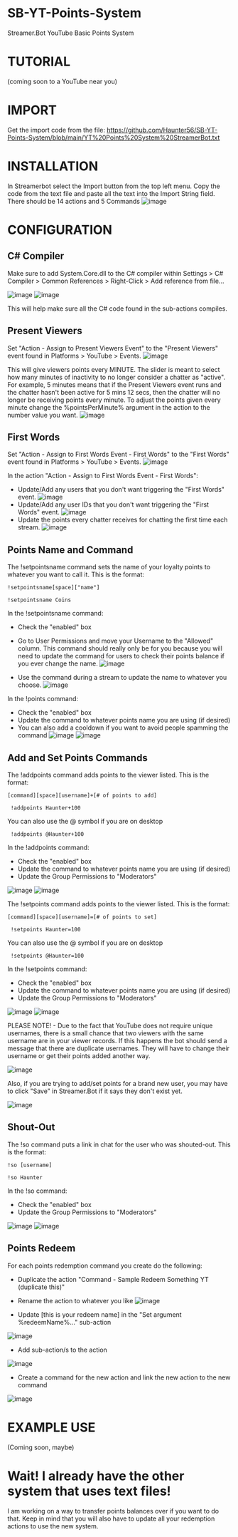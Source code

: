 # SB-YT-Points-System
Streamer.Bot YouTube Basic Points System

# TUTORIAL
(coming soon to a YouTube near you)


# IMPORT

Get the import code from the file:
https://github.com/Haunter56/SB-YT-Points-System/blob/main/YT%20Points%20System%20StreamerBot.txt

# INSTALLATION
In Streamerbot select the Import button from the top left menu.
Copy the code from the text file and paste all the text into the Import String field.
There should be 14 actions and 5 Commands
![image](https://user-images.githubusercontent.com/107263697/221098351-20c8343f-77eb-404a-886a-d588d20bb0ba.png)



# CONFIGURATION

## C# Compiler
Make sure to add System.Core.dll to the C# compiler within Settings > C# Compiler > Common References > Right-Click > Add reference from file...

![image](https://user-images.githubusercontent.com/107263697/220821729-181e6c95-874d-4dbe-a19a-4ed0c6afee96.png)
![image](https://user-images.githubusercontent.com/107263697/220821811-1600f1de-0885-4f6f-be13-ac908411f9c1.png)

This will help make sure all the C# code found in the sub-actions compiles.

## Present Viewers
Set "Action - Assign to Present Viewers Event" to the "Present Viewers" event found in Platforms > YouTube > Events.
![image](https://user-images.githubusercontent.com/107263697/220809514-31515e14-4c8d-4e64-aa75-f1fcaab84920.png)

This will give viewers points every MINUTE. The slider is meant to select how many minutes of inactivity to no longer consider a chatter as "active". For example, 5 minutes means that if the Present Viewers event runs and the chatter hasn't been active for 5 mins 12 secs, then the chatter will no longer be receiving points every minute.
To adjust the points given every minute change the %pointsPerMinute% argument in the action to the number value you want.
![image](https://user-images.githubusercontent.com/107263697/221099103-f24f1754-88a2-4ea4-94e8-6af0fab0401e.png)

## First Words
Set "Action - Assign to First Words Event - First Words" to the "First Words" event found in Platforms > YouTube > Events.
![image](https://user-images.githubusercontent.com/107263697/220811960-9f2b8062-347f-4dac-9723-3d7ed356e862.png)

In the action "Action - Assign to First Words Event - First Words":
- Update/Add any users that you don't want triggering the "First Words" event.
![image](https://user-images.githubusercontent.com/107263697/220813034-df2c9299-fec8-4813-b16f-d8976e7aa9bc.png)
- Update/Add any user IDs that you don't want triggering the "First Words" event.
![image](https://user-images.githubusercontent.com/107263697/220813086-ee81be5b-a8d8-4b1d-ae7f-1f9bce7468cb.png)
- Update the points every chatter receives for chatting the first time each stream.
![image](https://user-images.githubusercontent.com/107263697/221099248-4aee2acd-5d93-4a34-97c3-3eb8d72040f5.png)



## Points Name and Command
The !setpointsname command sets the name of your loyalty points to whatever you want to call it. This is the format: 

```!setpointsname[space]["name"]```

```!setpointsname Coins```

In the !setpointsname command:
- Check the "enabled" box
- Go to User Permissions and move your Username to the "Allowed" column. This command should really only be for you because you will need to update the command for users to check their points balance if you ever change the name.
![image](https://user-images.githubusercontent.com/107263697/220817436-a22faad0-102f-49e0-bdd0-3d8d247080b7.png)

- Use the command during a stream to update the name to whatever you choose.
![image](https://user-images.githubusercontent.com/107263697/220817772-f717d07f-2ca5-4c86-92e0-1a4f6eab634a.png)

In the !points command:
- Check the "enabled" box
- Update the command to whatever points name you are using (if desired)
- You can also add a cooldown if you want to avoid people spamming the command
![image](https://user-images.githubusercontent.com/107263697/220817998-7bc10a30-5d6b-4278-a4ed-ea3d6dfe2536.png)
![image](https://user-images.githubusercontent.com/107263697/220818600-83cd509f-9c74-4b79-8b55-7e308c316494.png)



## Add and Set Points Commands
The !addpoints command adds points to the viewer listed. This is the format: 

```[command][space][username]+[# of points to add]```

``` !addpoints Haunter+100```

You can also use the @ symbol if you are on desktop

``` !addpoints @Haunter+100```

In the !addpoints command:
- Check the "enabled" box
- Update the command to whatever points name you are using (if desired)
- Update the Group Permissions to "Moderators"

![image](https://user-images.githubusercontent.com/107263697/220819263-0b034d10-c5b9-4f5f-9f72-462c9ca090be.png)
![image](https://user-images.githubusercontent.com/107263697/220820224-58dd726c-66b3-4348-a45c-8da364f3bb04.png)

The !setpoints command adds points to the viewer listed. This is the format: 

```[command][space][username]=[# of points to set]```

``` !setpoints Haunter=100```

You can also use the @ symbol if you are on desktop

``` !setpoints @Haunter=100```

In the !setpoints command:
- Check the "enabled" box
- Update the command to whatever points name you are using (if desired)
- Update the Group Permissions to "Moderators"

![image](https://user-images.githubusercontent.com/107263697/220820362-031a96ba-717f-4f75-89f9-8434d2892a4b.png)
![image](https://user-images.githubusercontent.com/107263697/220820541-c7ceac6a-633f-47f8-acb6-0bbba13834ee.png)

PLEASE NOTE! - Due to the fact that YouTube does not require unique usernames, there is a small chance that two viewers with the same username are in your viewer records. If this happens the bot should send a message that there are duplicate usernames. They will have to change their username or get their points added another way.

![image](https://user-images.githubusercontent.com/107263697/221099816-2b50c1b1-a2a8-4e2f-bd95-f54c83042fae.png)

Also, if you are trying to add/set points for a brand new user, you may have to click "Save" in Streamer.Bot if it says they don't exist yet.

![image](https://user-images.githubusercontent.com/107263697/221103905-e055b16b-88e5-4588-bf98-d54b4439068c.png)

## Shout-Out
The !so command puts a link in chat for the user who was shouted-out. This is the format: 

```!so [username]```

```!so Haunter```

In the !so command:
- Check the "enabled" box
- Update the Group Permissions to "Moderators"

![image](https://user-images.githubusercontent.com/107263697/220821194-fad9b840-4fb3-41ad-9b1f-43b2cf132893.png)
![image](https://user-images.githubusercontent.com/107263697/220821375-de3e650d-2215-48a3-9382-1e38d2fb3725.png)

## Points Redeem
For each points redemption command you create do the following:
- Duplicate the action "Command - Sample Redeem Something YT (duplicate this)"
- Rename the action to whatever you like
![image](https://user-images.githubusercontent.com/107263697/221100623-69c489ca-becd-413c-9ba4-e3e58c602d79.png)

- Update [this is your redeem name] in the "Set argument %redeemName%..." sub-action

![image](https://user-images.githubusercontent.com/107263697/221109770-dee3fdeb-2200-40eb-8ede-5490c576c240.png)

- Add sub-action/s to the action

![image](https://user-images.githubusercontent.com/107263697/221109575-7e457373-86b2-4a3d-8c53-cd83b28fd0b5.png)

- Create a command for the new action and link the new action to the new command

![image](https://user-images.githubusercontent.com/107263697/221101077-83985431-03d1-44ca-9c61-57e3769296cd.png)





# EXAMPLE USE
(Coming soon, maybe)


# Wait! I already have the other system that uses text files!
I am working on a way to transfer points balances over if you want to do that. Keep in mind that you will also have to update all your redemption actions to use the new system.






